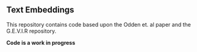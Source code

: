 ## Text Embeddings
This repository contains code based upon the Odden et. al paper and the G.E.V.I.R repository.

**Code is a work in progress**
